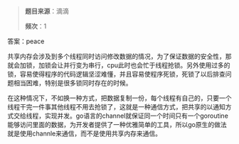 > **题目来源**：滴滴 
>
> **频次**：1

答案：peace

共享内存会涉及到多个线程同时访问修改数据的情况，为了保证数据的安全性，那就会加锁，加锁会让并行变为串行，cpu此时也会忙于线程抢锁。另外使用过多的锁，容易使得程序的代码逻辑坚涩难懂，并且容易使程序死锁，死锁了以后排查问题相当困难，特别是很多锁同时存在的时候。

在这种情况下，不如换一种方式，把数据复制一份，每个线程有自己的，只要一个线程干完一件事其他线程不用去抢锁了，这就是一种通信方式，把共享的以通知方式交给线程，实现并发。go语言的channel就保证同一个时间只有一个goroutine能够访问里面的数据，为开发者提供了一种优雅简单的工具，所以go原生的做法就是使用channle来通信，而不是使用共享内存来通信。